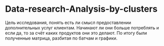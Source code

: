 # Data-research-Analysis-by-clusters

Цель исследования, понять есть ли смысл предоставлении дополнительных услуг клиентам. 
Начинают ли они больше потреблять и если да, то за счёт каких продуктов они это делают. 
По итогу были полученные матрица, разбитая по батчам и графики. 
